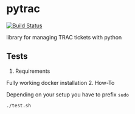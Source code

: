 # pytrac

[![Build Status](https://travis-ci.org/Jimdo/pytrac.png?branch=initial)](https://travis-ci.org/Jimdo/pytrac)

library for managing TRAC tickets with python

## Tests
1. Requirements

  Fully working docker installation
2. How-To

  Depending on your setup you have to prefix `sudo`

  ```
  ./test.sh
  ```
